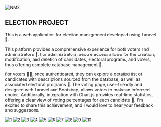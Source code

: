 ![NMS](https://github.com/LINDEX171/ELECTION2024/assets/129359610/e46fdef6-186f-41b5-a813-c69297c8259d)



## ELECTION PROJECT

This is a web application for election management developed using Laravel 🫥.

This platform provides a comprehensive experience for both voters and administrators 🤝. For administrators, secure access allows for the creation, modification, and deletion of candidates, electoral programs, and voters, thus offering complete database management 🔎.

For voters 🤳🏻, once authenticated, they can explore a detailed list of candidates with descriptions sourced from the database, as well as associated electoral programs 👤. The voting page, user-friendly and designed with Laravel and Bootstrap, allows voters to make an informed choice. Additionally, integration with Chart.js provides real-time statistics, offering a clear view of voting percentages for each candidate 📶.
I'm excited to share this achievement, and I would love to hear your feedback and suggestions.



![1](https://github.com/LINDEX171/ELECTION2024/assets/129359610/15dd86d9-ca5c-43ee-86b3-f02af4b38999)
![2](https://github.com/LINDEX171/ELECTION2024/assets/129359610/56bde569-4c62-4367-9fc9-e1fda0f8daf1)
![3](https://github.com/LINDEX171/ELECTION2024/assets/129359610/2858814b-3a13-4b54-980b-ef8422f73704)
![4](https://github.com/LINDEX171/ELECTION2024/assets/129359610/51de99fa-6d8d-4263-a388-81f3a102c165)
![5](https://github.com/LINDEX171/ELECTION2024/assets/129359610/4c412ec3-c8b2-4d53-a04f-84c0db2155bb)
![6](https://github.com/LINDEX171/ELECTION2024/assets/129359610/e07e132c-5fe9-4982-b37d-493ddf821b04)
![7](https://github.com/LINDEX171/ELECTION2024/assets/129359610/7cadd055-fab9-4813-bf95-a14d7f3a4473)
![8](https://github.com/LINDEX171/ELECTION2024/assets/129359610/b0002c05-aae4-4ddf-9a93-387862f9fc1c)
![9](https://github.com/LINDEX171/ELECTION2024/assets/129359610/d9d8d955-d3d2-4b8f-9880-28fc1310a8e5)
![10](https://github.com/LINDEX171/ELECTION2024/assets/129359610/25aa81e2-8168-4384-beba-8c056c878e86)




